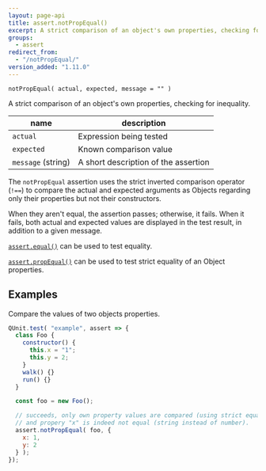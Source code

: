 ```yaml
---
layout: page-api
title: assert.notPropEqual()
excerpt: A strict comparison of an object's own properties, checking for inequality.
groups:
  - assert
redirect_from:
  - "/notPropEqual/"
version_added: "1.11.0"
---
```


`notPropEqual( actual, expected, message = "" )`

A strict comparison of an object's own properties, checking for inequality.

| name | description |
|------|-------------|
| `actual` | Expression being tested |
| `expected` | Known comparison value |
| `message` (string) | A short description of the assertion |

The `notPropEqual` assertion uses the strict inverted comparison operator (`!==`) to compare the actual and expected arguments as Objects regarding only their properties but not their constructors.

When they aren't equal, the assertion passes; otherwise, it fails. When it fails, both actual and expected values are displayed in the test result, in addition to a given message.

[`assert.equal()`](./equal.md) can be used to test equality.

[`assert.propEqual()`](./propEqual.md) can be used to test strict equality of an Object properties.

## Examples

Compare the values of two objects properties.

```js
QUnit.test( "example", assert => {
  class Foo {
    constructor() {
      this.x = "1";
      this.y = 2;
    }
    walk() {}
    run() {}
  }

  const foo = new Foo();

  // succeeds, only own property values are compared (using strict equality),
  // and propery "x" is indeed not equal (string instead of number).
  assert.notPropEqual( foo, {
    x: 1,
    y: 2
  } );
});
```
